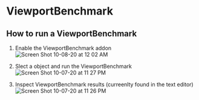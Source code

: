 # ViewportBenchmark

## How to run a ViewportBenchmark
1. Enable the ViewportBenchmark addon
![Screen Shot 10-08-20 at 12 02 AM](https://user-images.githubusercontent.com/1472884/95392791-ae5ad780-08f9-11eb-865f-6ef2802f420c.PNG)

2. Slect a object and run the ViewportBenchmark 
![Screen Shot 10-07-20 at 11 27 PM](https://user-images.githubusercontent.com/1472884/95392677-76ec2b00-08f9-11eb-8b7e-a5732b3d45f1.PNG)

3. Inspect ViewportBenchmark results 
(curreenlty found in the text editor)
![Screen Shot 10-07-20 at 11 26 PM](https://user-images.githubusercontent.com/1472884/95392681-781d5800-08f9-11eb-9d58-c876d1cab36e.PNG)
